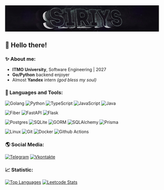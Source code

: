 [![Header](assets/header.png)](https://github.com/S1riyS)

## 👋 Hello there!

### ✨ About me:

* **ITMO University**, Software Engineering | 2027
* **Go/Python** backend enjoyer
* Almost **Yandex** intern *(god bless my soul)*

### 🧰 Languages and Tools:
![Golang](https://img.shields.io/badge/Go-090909?style=for-the-badge&logo=go&logoColor=white)
![Python](https://img.shields.io/badge/-Pyhton-090909?style=for-the-badge&logo=Python&logoColor=5d78d9)
![TypeScript](https://img.shields.io/badge/TypeScript-090909?style=for-the-badge&logo=typescript&logoColor=007ACC)
![JavaScript](https://img.shields.io/badge/-JavaScript-090909?style=for-the-badge&logo=JavaScript&logoColor=E9D54D)
![Java](https://img.shields.io/badge/Java-090909?style=for-the-badge&logo=openjdk&logoColor=ED8B00)

![Fiber](https://img.shields.io/badge/-Fiber-090909?style=for-the-badge&logo=go&logoColor=00acd7)
![FastAPI](https://img.shields.io/badge/-FastAPI-090909?style=for-the-badge&logo=FastAPI&logoColor=009688)
![Flask](https://img.shields.io/badge/-Flask-090909?style=for-the-badge&logo=Flask)

![Postgres](https://img.shields.io/badge/PostgreSQL-090909?style=for-the-badge&logo=postgresql&logoColor=316192)
![SQLite](https://img.shields.io/badge/-SQLite-090909?style=for-the-badge&logo=sqlite)
![GORM](https://img.shields.io/badge/-GORM-090909?style=for-the-badge&logo=go&logoColor=38b6ff)
![SQLAlchemy](https://img.shields.io/badge/-SQLAlchemy-090909?style=for-the-badge&logo=sqlalchemy)
![Prisma](https://img.shields.io/badge/-Prisma-090909?style=for-the-badge&logo=prisma&logoColor=2D3748)

![Linux](https://img.shields.io/badge/Linux-090909?style=for-the-badge&logo=linux&logoColor=FCC624)
![Git](https://img.shields.io/badge/GIT-090909?style=for-the-badge&logo=git&logoColor=E44C30)
![Docker](https://img.shields.io/badge/Docker-090909?style=for-the-badge&logo=docker&logoColor=2496ED)
![Github Actions](https://img.shields.io/badge/GitHub_Actions-090909?style=for-the-badge&logo=github-actions&logoColor=2088FF)

### 🌎 Social Media:
[![Telegram](https://img.shields.io/badge/-Telegram-090909?style=for-the-badge&logo=telegram&logoColor=26A5E4)](https://t.me/s1riysss)
[![Vkontakte](https://img.shields.io/badge/-Vkontakte-090909?style=for-the-badge&logo=Vk&logoColor=4F7DB3)](https://vk.com/s1riys)

### 📈 Statistic:

[![Top Languages](https://github-readme-stats.vercel.app/api/top-langs/?username=S1riyS&layout=donut&theme=dark&hide_border=true&exclude_repo=S1riyS.github.io)](https://github.com/anuraghazra/github-readme-stats)
[![Leetcode Stats](https://leetcard.jacoblin.cool/S1riyS?border=0&radius=6)](https://leetcode.com/S1riyS/)
